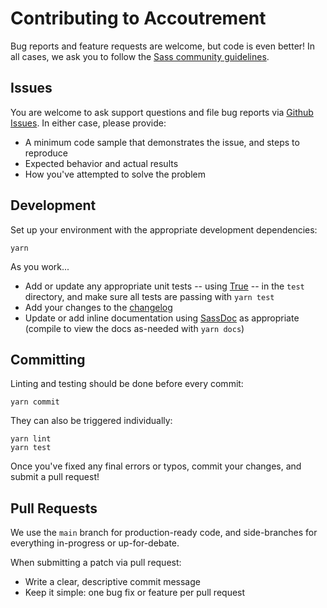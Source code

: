 # Contributing to Accoutrement

Bug reports and feature requests are welcome,
but code is even better!
In all cases,
we ask you to follow the
[Sass community guidelines](https://sass-lang.com/community-guidelines).

## Issues

You are welcome to ask support questions
and file bug reports
via [Github Issues][issues].
In either case,
please provide:

- A minimum code sample that demonstrates the issue,
  and steps to reproduce
- Expected behavior and actual results
- How you've attempted to solve the problem

[issues]: https://github.com/oddbird/accoutrement/issues

## Development

Set up your environment
with the appropriate development dependencies:

```
yarn
```

As you work...

- Add or update any appropriate unit tests --
  using [True](https://www.oddbird.net/true) --
  in the `test` directory,
  and make sure all tests are passing with `yarn test`
- Add your changes to the [changelog][]
- Update or add inline documentation
  using [SassDoc][sassdoc] as appropriate
  (compile to view the docs as-needed with `yarn docs`)

[changelog]: https://github.com/oddbird/accoutrement/blob/main/CHANGELOG.md
[sassdoc]: http://sassdoc.com/

## Committing

Linting and testing
should be done before every commit:

```
yarn commit
```

They can also be triggered individually:

```
yarn lint
yarn test
```

Once you've fixed any final errors or typos,
commit your changes, and submit a pull request!

## Pull Requests

We use the `main` branch for production-ready code,
and side-branches for everything in-progress
or up-for-debate.

When submitting a patch via pull request:

- Write a clear, descriptive commit message
- Keep it simple: one bug fix or feature per pull request
